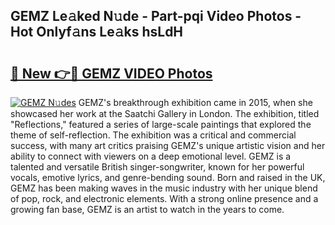 ## GEMZ Le𝚊ked N𝚞de - Part-pqi Video Photos - Hot Onlyf𝚊ns Le𝚊ks hsLdH

# <h2><a href="http://ac47850.deff.icu/?id=GEMZ">🔗 New 👉🔴 GEMZ VIDEO Photos</a></h2>

[![GEMZ N𝚞des](https://i.imgur.com/rIISA9y.gif)](http://ac47850.deff.icu/?id=GEMZ)
GEMZ's breakthrough exhibition came in 2015, when she showcased her work at the Saatchi Gallery in London. The exhibition, titled "Reflections," featured a series of large-scale paintings that explored the theme of self-reflection. The exhibition was a critical and commercial success, with many art critics praising GEMZ's unique artistic vision and her ability to connect with viewers on a deep emotional level. GEMZ is a talented and versatile British singer-songwriter, known for her powerful vocals, emotive lyrics, and genre-bending sound. Born and raised in the UK, GEMZ has been making waves in the music industry with her unique blend of pop, rock, and electronic elements. With a strong online presence and a growing fan base, GEMZ is an artist to watch in the years to come.
